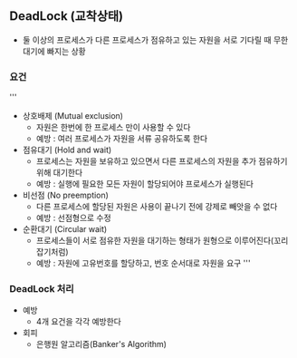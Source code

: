 ## DeadLock (교착상태)
* 둘 이상의 프로세스가 다른 프로세스가 점유하고 있는 자원을 서로 기다릴 때 무한 대기에 빠지는 상황

### 요건
'''
* 상호배제 (Mutual exclusion)
  + 자원은 한번에 한 프로세스 만이 사용할 수 있다
  + 예방 : 여러 프로세스가 자원을 서류 공유하도록 한다
* 점유대기 (Hold and wait)
  + 프로세스는 자원을 보유하고 있으면서 다른 프로세스의 자원을 추가 점유하기 위해 대기한다
  + 예방 : 실행에 필요한 모든 자원이 할당되어야 프로세스가 실행된다
* 비선점   (No preemption)
  + 다른 프로세스에 할당된 자원은 사용이 끝나기 전에 강제로 빼앗을 수 없다
  + 예방 : 선점형으로 수정
* 순환대기 (Circular wait)
  + 프로세스들이 서로 점유한 자원을 대기하는 형태가 원형으로 이루어진다(꼬리잡기처럼)
  + 예방 : 자원에 고유번호를 할당하고, 번호 순서대로 자원을 요구
'''
### DeadLock 처리
* 예방 
  + 4개 요건을 각각 예방한다
* 회피 
  + 은행원 알고리즘(Banker's Algorithm)
